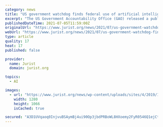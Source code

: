 ```yaml
---
category: news
title: "US government watchdog finds federal use of artificial intelligence poses threat to federal agencies and public"
excerpt: "The US Government Accountability Office (GAO) released a public report Tuesday stating that most federal agencies that use facial recognition technology systems are unaware of the 'privacy and"
publishedDateTime: 2021-07-05T11:59:00Z
originalUrl: "https://www.jurist.org/news/2021/07/us-government-watchdog-finds-federal-use-of-artificial-intelligence-poses-threat-to-federal-agencies-and-public/"
webUrl: "https://www.jurist.org/news/2021/07/us-government-watchdog-finds-federal-use-of-artificial-intelligence-poses-threat-to-federal-agencies-and-public/"
type: article
quality: 17
heat: 17
published: false

provider:
  name: Jurist
  domain: jurist.org

topics:
  - AI

images:
  - url: "https://www.jurist.org/news/wp-content/uploads/sites/4/2019/10/facial_recognition_1572545155.png"
    width: 1280
    height: 1066
    isCached: true

secured: "A3D1UVqaoq0InjvuBSAymBj4ui90Op3jbdPRBoWL8HXoemy2FyR0546Q1ejCtqBQkuzwYPYqw6D/s7vgDXFJ4eXTW4Pr4vxKzBbWu3wBvXeq3JnP509ZYqWUo9aNz9RjbIU4iLANO7lPdtZt5K0M4EKE50Y3y6G4K+q177HTbWD7/T0o1l+iG00zHp0SzKTLdbHBKXsnHcFxANnnw8Kc/zFI+BCYaoxcbxW84vKnni4m5DQcnnH+T+A2dzK70DXKSyV8dUrvJv0hReSX7Y0VWjJpsSp7IGirvyig0NBYE5I1FJA0M6wMRVWONeTWvgAA/AjZyk3Zr1yp4rfa14xVND1PQSRdOKeihKkcmM2nfgk=;HlOvOw84FYAeJib3xpI1nw=="
---
```


